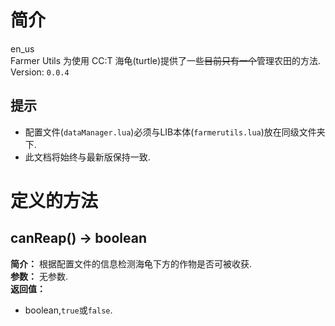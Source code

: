 # 简介
en_us<br>
Farmer Utils 为使用 CC:T 海龟(turtle)提供了一些~~目前只有一个~~管理农田的方法.<br>
Version: `0.0.4`

## 提示
- 配置文件(`dataManager.lua`)必须与LIB本体(`farmerutils.lua`)放在同级文件夹下.
- 此文档将始终与最新版保持一致.

# 定义的方法
## canReap() -> boolean
**简介：**
根据配置文件的信息检测海龟下方的作物是否可被收获.<br>
**参数：**
无参数.<br>
**返回值：**
- boolean,`true`或`false`.

